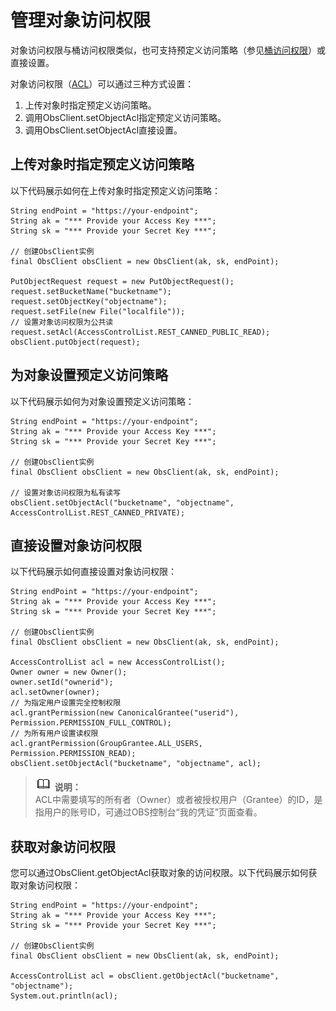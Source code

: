 # 管理对象访问权限<a name="ZH-CN_TOPIC_0142815565"></a>

对象访问权限与桶访问权限类似，也可支持预定义访问策略（参见[桶访问权限](管理桶访问权限.md)）或直接设置。

对象访问权限（[ACL](http://support.huaweicloud.com/usermanual-obs/zh-cn_topic_0066088967.html)）可以通过三种方式设置：

1.  上传对象时指定预定义访问策略。
2.  调用ObsClient.setObjectAcl指定预定义访问策略。
3.  调用ObsClient.setObjectAcl直接设置。

## 上传对象时指定预定义访问策略<a name="section1243465074419"></a>

以下代码展示如何在上传对象时指定预定义访问策略：

```
String endPoint = "https://your-endpoint";
String ak = "*** Provide your Access Key ***";
String sk = "*** Provide your Secret Key ***";

// 创建ObsClient实例
final ObsClient obsClient = new ObsClient(ak, sk, endPoint);

PutObjectRequest request = new PutObjectRequest();
request.setBucketName("bucketname");
request.setObjectKey("objectname");
request.setFile(new File("localfile"));
// 设置对象访问权限为公共读
request.setAcl(AccessControlList.REST_CANNED_PUBLIC_READ);
obsClient.putObject(request);
```

## 为对象设置预定义访问策略<a name="section34357507447"></a>

以下代码展示如何为对象设置预定义访问策略：

```
String endPoint = "https://your-endpoint";
String ak = "*** Provide your Access Key ***";
String sk = "*** Provide your Secret Key ***";

// 创建ObsClient实例
final ObsClient obsClient = new ObsClient(ak, sk, endPoint);

// 设置对象访问权限为私有读写
obsClient.setObjectAcl("bucketname", "objectname", AccessControlList.REST_CANNED_PRIVATE);
```

## 直接设置对象访问权限<a name="section4436175014419"></a>

以下代码展示如何直接设置对象访问权限：

```
String endPoint = "https://your-endpoint";
String ak = "*** Provide your Access Key ***";
String sk = "*** Provide your Secret Key ***";

// 创建ObsClient实例
final ObsClient obsClient = new ObsClient(ak, sk, endPoint);

AccessControlList acl = new AccessControlList();
Owner owner = new Owner();
owner.setId("ownerid");
acl.setOwner(owner);
// 为指定用户设置完全控制权限
acl.grantPermission(new CanonicalGrantee("userid"), Permission.PERMISSION_FULL_CONTROL);
// 为所有用户设置读权限
acl.grantPermission(GroupGrantee.ALL_USERS, Permission.PERMISSION_READ);
obsClient.setObjectAcl("bucketname", "objectname", acl);
```

>![](public_sys-resources/icon-note.gif) **说明：**   
>ACL中需要填写的所有者（Owner）或者被授权用户（Grantee）的ID，是指用户的账号ID，可通过OBS控制台“我的凭证”页面查看。  

## 获取对象访问权限<a name="section24381550104414"></a>

您可以通过ObsClient.getObjectAcl获取对象的访问权限。以下代码展示如何获取对象访问权限：

```
String endPoint = "https://your-endpoint";
String ak = "*** Provide your Access Key ***";
String sk = "*** Provide your Secret Key ***";

// 创建ObsClient实例
final ObsClient obsClient = new ObsClient(ak, sk, endPoint);

AccessControlList acl = obsClient.getObjectAcl("bucketname", "objectname");
System.out.println(acl);
```

